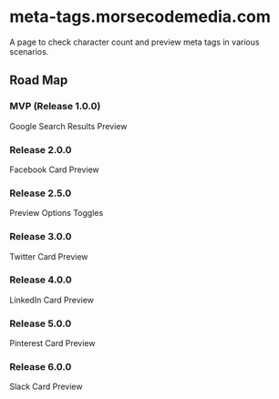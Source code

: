 # meta-tags.morsecodemedia.com
A page to check character count and preview meta tags in various scenarios.

## Road Map
### MVP (Release 1.0.0)
Google Search Results Preview
### Release 2.0.0
Facebook Card Preview
### Release 2.5.0
Preview Options Toggles
### Release 3.0.0
Twitter Card Preview
### Release 4.0.0
LinkedIn Card Preview
### Release 5.0.0
Pinterest Card Preview
### Release 6.0.0
Slack Card Preview
